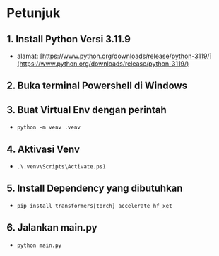 # Petunjuk
## 1. Install Python Versi 3.11.9
- alamat: [https://www.python.org/downloads/release/python-3119/](https://www.python.org/downloads/release/python-3119/)

## 2. Buka terminal **Powershell** di Windows

## 3. Buat Virtual Env dengan perintah

- `python -m venv .venv`

## 4. Aktivasi Venv

- `.\.venv\Scripts\Activate.ps1`

## 5. Install Dependency yang dibutuhkan

- `pip install transformers[torch] accelerate hf_xet`

## 6. Jalankan main.py

- `python main.py`
